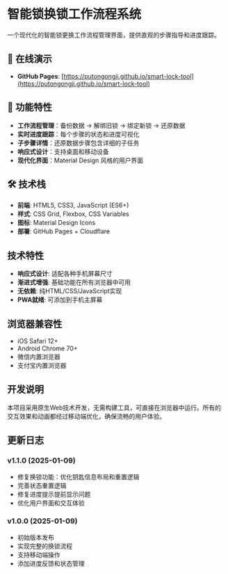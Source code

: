 # 智能锁换锁工作流程系统

一个现代化的智能锁更换工作流程管理界面，提供直观的步骤指导和进度跟踪。

## 🚀 在线演示

- **GitHub Pages**: [https://putongongji.github.io/smart-lock-tool](https://putongongji.github.io/smart-lock-tool)

## 🔧 功能特性

- **工作流程管理**：备份数据 → 解绑旧锁 → 绑定新锁 → 还原数据
- **实时进度跟踪**：每个步骤的状态和进度可视化
- **子步骤详情**：还原数据步骤包含详细的子任务
- **响应式设计**：支持桌面和移动设备
- **现代化界面**：Material Design 风格的用户界面

## 🛠️ 技术栈

- **前端**: HTML5, CSS3, JavaScript (ES6+)
- **样式**: CSS Grid, Flexbox, CSS Variables
- **图标**: Material Design Icons
- **部署**: GitHub Pages + Cloudflare



## 技术特性

- **响应式设计**: 适配各种手机屏幕尺寸
- **渐进式增强**: 基础功能在所有浏览器中可用
- **无依赖**: 纯HTML/CSS/JavaScript实现
- **PWA就绪**: 可添加到手机主屏幕

## 浏览器兼容性

- iOS Safari 12+
- Android Chrome 70+
- 微信内置浏览器
- 支付宝内置浏览器

## 开发说明

本项目采用原生Web技术开发，无需构建工具，可直接在浏览器中运行。所有的交互效果和动画都经过移动端优化，确保流畅的用户体验。

## 更新日志

### v1.1.0 (2025-01-09)
- 修复换锁功能：优化钥匙信息布局和重置逻辑
- 完善状态重置逻辑
- 修复进度提示提前显示问题
- 优化用户界面和交互体验

### v1.0.0 (2025-01-09)
- 初始版本发布
- 实现完整的换锁流程
- 支持移动端操作
- 添加进度反馈和状态管理